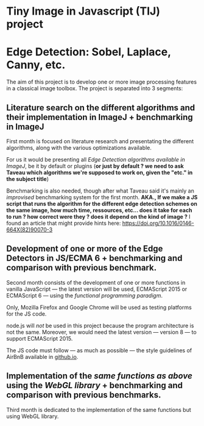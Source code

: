 # Tiny Image in Javascript (TIJ) project
# Edge Detection: Sobel, Laplace, Canny, etc.

The aim of this project is to develop one or more image processing features in a classical image toolbox.
The project is separated into 3 segments:

## Literature search on the different algorithms and their implementation in ImageJ + benchmarking in ImageJ

 First month is focused on literature research and presentating the different algorithms, along with the various optimizations available.

For us it would be presenting all *Edge Detection algorithms available in ImageJ*, be it by default or plugins (**or just by default ? we need to ask Taveau which algorithms we're supposed to work on, given the "etc." in the subject title**)

Benchmarking is also needed, though after what Taveau said it's mainly an *improvised* benchmarking system for the first month.
**AKA., If we make a JS script that runs the algorithm for the different edge detection schemes on the same image, how much time, ressources, etc... does it take for each to run ? how correct were they ? does it depend on the kind of image ?**
I found an article that might provide hints here: https://doi.org/10.1016/0146-664X(82)90070-3


## Development of one or more of the Edge Detectors in JS/ECMA 6 + benchmarking and comparison with previous benchmark.

Second month consists of the development of one or more functions in vanilla JavaScript — the latest version will be used, ECMAScript 2015 or ECMAScript 6 — using the *functional programming paradigm*.


Only, Mozilla Firefox and Google Chrome will be used as testing platforms for the JS code.

node.js will *not* be used in this project because the program architecture is not the same. Moreover, we would need the latest version — version 8 — to support ECMAScript 2015.


The JS code must follow — as much as possible — the style guidelines of AirBnB available in [github.io](https://github.com/airbnb/javascript).


## Implementation of the *same functions as above* using the *WebGL library* + benchmarking and comparison with previous benchmarks.

Third month is dedicated to the implementation of the same functions but using WebGL library. 





